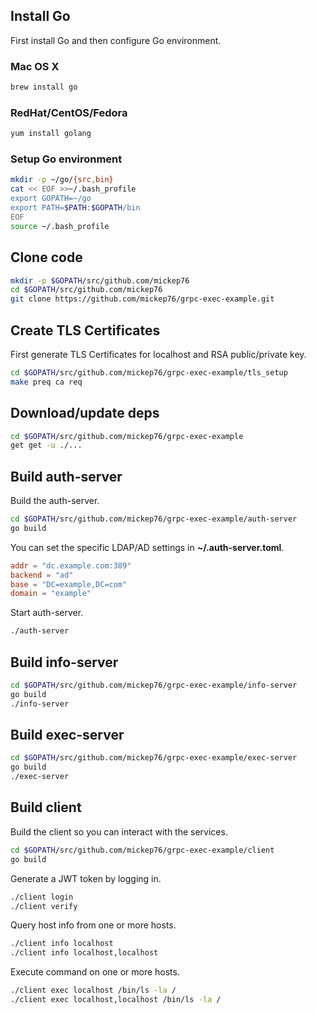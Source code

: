 ## Install Go

First install Go and then configure Go environment.

### Mac OS X

```bash
brew install go
```

### RedHat/CentOS/Fedora

```bash
yum install golang
```

### Setup Go environment

```bash
mkdir -p ~/go/{src,bin}
cat << EOF >>~/.bash_profile
export GOPATH=~/go
export PATH=$PATH:$GOPATH/bin
EOF
source ~/.bash_profile
```

## Clone code

```bash
mkdir -p $GOPATH/src/github.com/mickep76
cd $GOPATH/src/github.com/mickep76
git clone https://github.com/mickep76/grpc-exec-example.git
```

## Create TLS Certificates
  
First generate TLS Certificates for localhost and RSA public/private key.

```bash
cd $GOPATH/src/github.com/mickep76/grpc-exec-example/tls_setup
make preq ca req
```

## Download/update deps

```bash
cd $GOPATH/src/github.com/mickep76/grpc-exec-example
get get -u ./...
```

## Build auth-server

Build the auth-server.

```bash
cd $GOPATH/src/github.com/mickep76/grpc-exec-example/auth-server
go build
```

You can set the specific LDAP/AD settings in **~/.auth-server.toml**.

```toml
addr = "dc.example.com:389"
backend = "ad"
base = "DC=example,DC=com"
domain = "example"
```

Start auth-server.

```bash
./auth-server
```

## Build info-server

```bash
cd $GOPATH/src/github.com/mickep76/grpc-exec-example/info-server
go build
./info-server
```

## Build exec-server

```bash
cd $GOPATH/src/github.com/mickep76/grpc-exec-example/exec-server
go build
./exec-server
```

## Build client

Build the client so you can interact with the services.

```bash
cd $GOPATH/src/github.com/mickep76/grpc-exec-example/client
go build
```

Generate a JWT token by logging in.

```bash
./client login
./client verify
```

Query host info from one or more hosts.

```bash
./client info localhost
./client info localhost,localhost
```

Execute command on one or more hosts.

```bash
./client exec localhost /bin/ls -la /
./client exec localhost,localhost /bin/ls -la /
```
